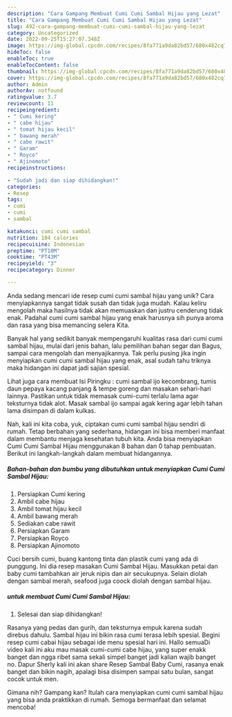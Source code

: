 ```yaml
---
description: "Cara Gampang Membuat Cumi Cumi Sambal Hijau yang Lezat"
title: "Cara Gampang Membuat Cumi Cumi Sambal Hijau yang Lezat"
slug: 492-cara-gampang-membuat-cumi-cumi-sambal-hijau-yang-lezat
category: Uncategorized
date: 2022-09-25T15:27:07.348Z
image: https://img-global.cpcdn.com/recipes/8fa771a9da82bd57/680x482cq70/cumi-cumi-sambal-hijau-foto-resep-utama.jpg
hideToc: false
enableToc: true
enableTocContent: false
thumbnail: https://img-global.cpcdn.com/recipes/8fa771a9da82bd57/680x482cq70/cumi-cumi-sambal-hijau-foto-resep-utama.jpg
cover: https://img-global.cpcdn.com/recipes/8fa771a9da82bd57/680x482cq70/cumi-cumi-sambal-hijau-foto-resep-utama.jpg
author: Admin
authorAv: notfound
ratingvalue: 3.7
reviewcount: 11
recipeingredient:
- " Cumi kering"
- " cabe hijau"
- " tomat hijau kecil"
- " bawang merah"
- " cabe rawit"
- " Garam"
- " Royco"
- " Ajinomoto"
recipeinstructions:

- "Sudah jadi dan siap dihidangkan!"
categories:
- Resep
tags:
- cumi
- cumi
- sambal

katakunci: cumi cumi sambal 
nutrition: 104 calories
recipecuisine: Indonesian
preptime: "PT10M"
cooktime: "PT43M"
recipeyield: "3"
recipecategory: Dinner

---
```





Anda sedang mencari ide resep cumi cumi sambal hijau yang unik? Cara menyiapkannya sangat tidak susah dan tidak juga mudah. Kalau keliru mengolah maka hasilnya tidak akan memuaskan dan justru cenderung tidak enak. Padahal cumi cumi sambal hijau yang enak harusnya sih punya aroma dan rasa yang bisa memancing selera Kita.





Banyak hal yang sedikit banyak mempengaruhi kualitas rasa dari cumi cumi sambal hijau, mulai dari jenis bahan, lalu pemilihan bahan segar dan Bagus, sampai cara mengolah dan menyajikannya. Tak perlu pusing jika ingin menyiapkan cumi cumi sambal hijau yang enak,      asal sudah tahu triknya maka hidangan ini dapat jadi sajian spesial.














Lihat juga cara membuat Isi Piringku : cumi sambal ijo kecombrang, tumis daun pepaya kacang panjang &amp; tempe goreng dan masakan sehari-hari lainnya. Pastikan untuk tidak memasak cumi-cumi terlalu lama agar teksturnya tidak alot. Masak sambal ijo sampai agak kering agar lebih tahan lama disimpan di dalam kulkas.






Nah, kali ini kita coba, yuk, ciptakan cumi cumi sambal hijau sendiri di rumah. Tetap berbahan yang sederhana, hidangan ini bisa memberi manfaat dalam membantu menjaga kesehatan tubuh kita. Anda bisa menyiapkan Cumi Cumi Sambal Hijau menggunakan 8 bahan dan 0 tahap pembuatan. Berikut ini langkah-langkah dalam membuat hidangannya.

<!--inarticleads1-->

##### Bahan-bahan dan bumbu yang dibutuhkan untuk menyiapkan Cumi Cumi Sambal Hijau:

1. Persiapkan  Cumi kering
1. Ambil  cabe hijau
1. Ambil  tomat hijau kecil
1. Ambil  bawang merah
1. Sediakan  cabe rawit
1. Persiapkan  Garam
1. Persiapkan  Royco
1. Persiapkan  Ajinomoto


Cuci bersih cumi, buang kantong tinta dan plastik cumi yang ada di punggung. Ini dia resep masakan Cumi Sambal Hijau. Masukkan petai dan baby cumi tambahkan air jeruk nipis dan air secukupnya. Selain diolah dengan sambal merah, seafood juga coock diolah dengan sambal hijau. 

<!--inarticleads2-->

#####  untuk membuat Cumi Cumi Sambal Hijau:


1. Selesai dan siap dihidangkan!

Rasanya yang pedas dan gurih, dan teksturnya empuk karena sudah direbus dahulu. Sambal hijau ini bikin rasa cumi terasa lebih spesial. Begini resep cumi cabai hijau sebagai ide menu spesial hari ini. Hallo semuaDi video kali ini aku mau masak cumi-cumi cabe hijau, yang super enakk banget dan ngga ribet sama sekali simpel banget jadi kalian wajib banget no. Dapur Sherly kali ini akan share Resep Sambal Baby Cumi, rasanya enak banget dan bikin nagih, apalagi bisa disimpen sampai satu bulan, sangat cocok untuk men. 

Gimana nih? Gampang kan? Itulah cara menyiapkan cumi cumi sambal hijau yang bisa anda praktikkan di rumah. Semoga bermanfaat dan selamat mencoba!
